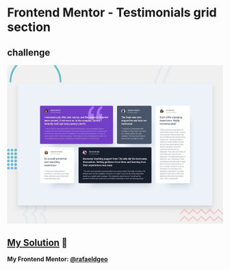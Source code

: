 # Frontend Mentor - Testimonials grid section
## challenge

![Design preview for the Testimonials grid section coding challenge](./design/desktop-preview.jpg)

## [My Solution](https://testimonials-grid-section-main.rfldiasapp.repl.co/) 🚀
**My Frontend Mentor: [@rafaeldgeo](https://www.frontendmentor.io/profile/rafaeldgeo)**
